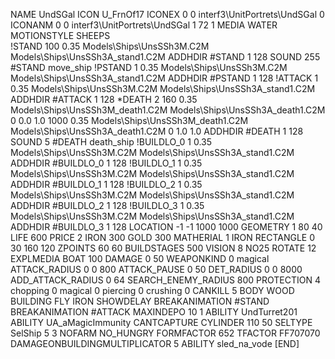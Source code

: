 NAME UndSGal
ICON U_FrnOf17
ICONEX 0 0 interf3\UnitPortrets\UndSGal 0
ICONANM 0 0 interf3\UnitPortrets\UndSGal 1 72 1
MEDIA WATER
MOTIONSTYLE SHEEPS  
!STAND   100 0.35   Models\Ships\UnsSSh3M.C2M Models\Ships\UnsSSh3A_stand1.C2M
ADDHDIR #STAND 1 128
SOUND 255 #STAND move_ship
!PSTAND   1 0.35   Models\Ships\UnsSSh3M.C2M Models\Ships\UnsSSh3A_stand1.C2M
ADDHDIR #PSTAND 1 128
!ATTACK   1 0.35   Models\Ships\UnsSSh3M.C2M Models\Ships\UnsSSh3A_stand1.C2M
ADDHDIR #ATTACK 1 128
*DEATH   2 160 0.35 Models\Ships\UnsSSh3M_death1.C2M Models\Ships\UnsSSh3A_death1.C2M 0 0.0 1.0 1000 0.35 Models\Ships\UnsSSh3M_death1.C2M Models\Ships\UnsSSh3A_death1.C2M 0 1.0 1.0
ADDHDIR #DEATH 1 128 
SOUND 5 #DEATH death_ship
!BUILDLO_0 1 0.35   Models\Ships\UnsSSh3M.C2M Models\Ships\UnsSSh3A_stand1.C2M
ADDHDIR #BUILDLO_0 1 128
!BUILDLO_1 1 0.35   Models\Ships\UnsSSh3M.C2M Models\Ships\UnsSSh3A_stand1.C2M
ADDHDIR #BUILDLO_1 1 128
!BUILDLO_2 1 0.35   Models\Ships\UnsSSh3M.C2M Models\Ships\UnsSSh3A_stand1.C2M
ADDHDIR #BUILDLO_2 1 128
!BUILDLO_3 1 0.35   Models\Ships\UnsSSh3M.C2M Models\Ships\UnsSSh3A_stand1.C2M
ADDHDIR #BUILDLO_3 1 128
LOCATION -1 -1 1000 1000
GEOMETRY 1 80 40
LIFE     600
PRICE 2 IRON 300 GOLD 300 
MATHERIAL 1 IRON
RECTANGLE 0 30 160 120
ZPOINTS   60 60
BUILDSTAGES 500
VISION 8
NO25
ROTATE 12
EXPLMEDIA BOAT 100
DAMAGE   0 50
WEAPONKIND 0 magical
ATTACK_RADIUS 0 0 800
ATTACK_PAUSE 0 50
DET_RADIUS 0 0 8000
ADD_ATTACK_RADIUS 0 64
SEARCH_ENEMY_RADIUS 800
PROTECTION 4 chopping 0 magical 0 piercing 0 crushing 0
CANKILL   5 BODY WOOD BUILDING FLY IRON
SHOWDELAY
BREAKANIMATION #STAND
BREAKANIMATION #ATTACK
MAXINDEPO 10 1
ABILITY UndTurret201
ABILITY	UA_aMagicImmunity
CANTCAPTURE
CYLINDER 110 50
SELTYPE SelShip 5 3
NOFARM
NO_HUNGRY
FORMFACTOR 652
TFACTOR FF707070
DAMAGEONBUILDINGMULTIPLICATOR 5
ABILITY sled_na_vode
[END]
